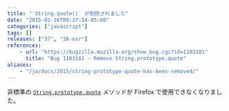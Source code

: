 ```yaml
---
title: "`String.quote()` が削除されました"
date: "2015-01-16T09:37:54-05:00"
categories: ["javascript"]
tags: []
releases: ["37", "38-esr"]
references:
    - url: "https://bugzilla.mozilla.org/show_bug.cgi?id=1103181"
      title: "Bug 1103181 – Remove String.prototype.quote"
aliases:
    - "/ja/docs/2015/string-prototype-quote-has-been-removed/"
---
```

非標準の [`String.prototype.quote`](https://developer.mozilla.org/docs/Web/JavaScript/Reference/Global_Objects/String/quote) メソッドが Firefox で使用できなくなりました。
